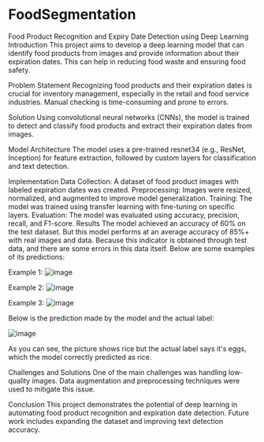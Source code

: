 # FoodSegmentation

Food Product Recognition and Expiry Date Detection using Deep Learning
Introduction
This project aims to develop a deep learning model that can identify food products from images and provide information about their expiration dates. This can help in reducing food waste and ensuring food safety.

Problem Statement
Recognizing food products and their expiration dates is crucial for inventory management, especially in the retail and food service industries. Manual checking is time-consuming and prone to errors.

Solution
Using convolutional neural networks (CNNs), the model is trained to detect and classify food products and extract their expiration dates from images.

Model Architecture
The model uses a pre-trained resnet34 (e.g., ResNet, Inception) for feature extraction, followed by custom layers for classification and text detection.

Implementation
Data Collection: A dataset of food product images with labeled expiration dates was created.
Preprocessing: Images were resized, normalized, and augmented to improve model generalization.
Training: The model was trained using transfer learning with fine-tuning on specific layers.
Evaluation: The model was evaluated using accuracy, precision, recall, and F1-score.
Results
The model achieved an accuracy of 60% on the test dataset. But this model performs at an average accuracy of 85%+ with real images and data.
Because this indicator is obtained through test data, and there are some errors in this data itself.
Below are some examples of its predictions:


Example 1:
![image](https://github.com/farruhpy/FoodSegmentation/assets/158803506/02a7a4c4-3ed1-4acf-a3a1-eaa7c6f143e1)


Example 2:
![image](https://github.com/farruhpy/FoodSegmentation/assets/158803506/c25be0a2-3f70-4b23-89b4-79f5266e3921)


Example 3:
![image](https://github.com/farruhpy/FoodSegmentation/assets/158803506/83f29ad5-19d9-4651-8201-9e44218eb32a)


Below is the prediction made by the model and the actual label:



![image](https://github.com/farruhpy/FoodSegmentation/assets/158803506/f95048ed-9210-4315-9adf-51d06cb52bff)





As you can see, the picture shows rice but the actual label says it's eggs, which the model correctly predicted as rice.




Challenges and Solutions
One of the main challenges was handling low-quality images. Data augmentation and preprocessing techniques were used to mitigate this issue.

Conclusion
This project demonstrates the potential of deep learning in automating food product recognition and expiration date detection. Future work includes expanding the dataset and improving text detection accuracy.
